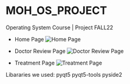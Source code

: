 # MOH_OS_PROJECT

Operating System Course | Project FALL22

+ Home Page
![Home Page](https://user-images.githubusercontent.com/101018825/163274178-a229ba17-c6f4-4732-b47d-7324847990d3.png)

+ Doctor Review Page
![Doctor Review Page](https://user-images.githubusercontent.com/101018825/163274234-3b282940-da51-45f1-8af5-4370adde1e23.png)

+ Treatment Page
![Treatment Page](https://user-images.githubusercontent.com/101018825/163274241-342efda7-4627-48ac-b0be-997ca95caa03.png)

Libararies we used:
  pyqt5
  pyqt5-tools
  pyside2
